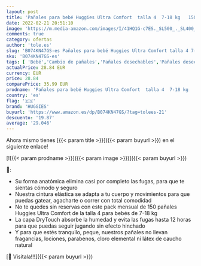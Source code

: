 ```yaml
---
layout: post
title: 'Pañales para bebé Huggies Ultra Comfort  talla 4  7-18 kg   150 unidades'
date: 2022-02-21 20:51:10
image: 'https://m.media-amazon.com/images/I/41HQ1G-c7ES._SL500_._SL400_.jpg'
comments: true
category: ofertas
author: 'tole.es'
slug: 'B074KN47GS-es Pañales para bebé Huggies Ultra Comfort talla 4 7-18 kg...'
sku: 'B074KN47GS-es'
tags: [ 'Bebé','Cambio de pañales','Pañales desechables','Pañales desechables para bebés','Pañales para bebé','bebé','huggies','pañales', ]
actualPrice: 28.84 EUR
currency: EUR
price: 28.84
comparePrice: 35.99 EUR
prodname: 'Pañales para bebé Huggies Ultra Comfort  talla 4  7-18 kg   150 unidades'
country: 'es'
flag: '🇪🇸'
brand: 'HUGGIES'
buyurl: 'https://www.amazon.es/dp/B074KN47GS/?tag=tolees-21'
descuento: '19.87'
average: '29.046'
---
```


Ahora mismo tienes [{{< param title >}}]({{< param buyurl >}}) en el siguiente enlace!

[![{{< param prodname >}}]({{< param image >}})]({{< param buyurl >}})

🔎:

- Su forma anatómica elimina casi por completo las fugas, para que te sientas cómodo y seguro
- Nuestra cintura elástica se adapta a tu cuerpo y movimientos para que puedas gatear, agacharte o correr con total comodidad
- No te quedes sin reservas con este pack mensual de 150 pañales Huggies Ultra Comfort de la talla 4 para bebés de 7-18 kg
- La capa DryTouch absorbe la humedad y evita las fugas hasta 12 horas para que puedas seguir jugando sin efecto hinchado
- Y para que estés tranquilo, peque, nuestros pañales no llevan fragancias, lociones, parabenos, cloro elemental ni látex de caucho natural

[🛒 Visítala!!!]({{< param buyurl >}})
